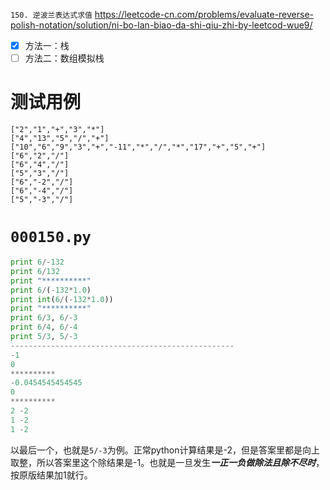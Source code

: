 
`150. 逆波兰表达式求值` https://leetcode-cn.com/problems/evaluate-reverse-polish-notation/solution/ni-bo-lan-biao-da-shi-qiu-zhi-by-leetcod-wue9/
- [x] 方法一：栈
- [ ] 方法二：数组模拟栈

# 测试用例 

```
["2","1","+","3","*"]
["4","13","5","/","+"]
["10","6","9","3","+","-11","*","/","*","17","+","5","+"]
["6","2","/"]
["6","4","/"]
["5","3","/"]
["6","-2","/"]
["6","-4","/"]
["5","-3","/"]
```

# `000150.py`

```py
print 6/-132
print 6/132
print "**********"
print 6/(-132*1.0)
print int(6/(-132*1.0))
print "**********"
print 6/3, 6/-3
print 6/4, 6/-4
print 5/3, 5/-3
--------------------------------------------------
-1
0
**********
-0.0454545454545
0
**********
2 -2
1 -2
1 -2
```

以最后一个，也就是`5/-3`为例。正常python计算结果是-2，但是答案里都是向上取整，所以答案里这个除结果是-1。也就是一旦发生***一正一负做除法且除不尽时***，按原版结果加1就行。
